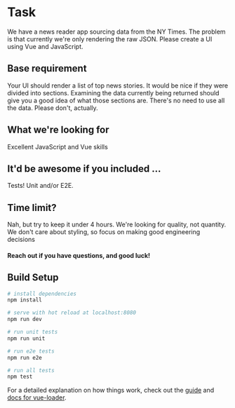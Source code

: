 # Task
We have a news reader app sourcing data from the NY Times. The problem is that currently we're only rendering the raw JSON. Please create a UI using Vue and JavaScript.

## Base requirement
Your UI should render a list of top news stories. It would be nice if they were divided into sections. Examining the data currently being returned should give you a good idea of what those sections are. There's no need to use all the data. Please don't, actually.

## What we're looking for
Excellent JavaScript and Vue skills

## It'd be awesome if you included ...
Tests! Unit and/or E2E. 

## Time limit?
Nah, but try to keep it under 4 hours. We're looking for quality, not quantity. We don't care about styling, so focus on making good engineering decisions

#### Reach out if you have questions, and good luck!

## Build Setup

``` bash
# install dependencies
npm install

# serve with hot reload at localhost:8080
npm run dev

# run unit tests
npm run unit

# run e2e tests
npm run e2e

# run all tests
npm test
```

For a detailed explanation on how things work, check out the [guide](http://vuejs-templates.github.io/webpack/) and [docs for vue-loader](http://vuejs.github.io/vue-loader).
